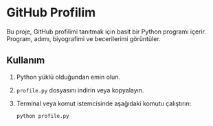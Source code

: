 # GitHub Profilim

Bu proje, GitHub profilimi tanıtmak için basit bir Python programı içerir. Program, adımı, biyografimi ve becerilerimi görüntüler.

## Kullanım

1. Python yüklü olduğundan emin olun.
2. `profile.py` dosyasını indirin veya kopyalayın.
3. Terminal veya komut istemcisinde aşağıdaki komutu çalıştırın:

   ```bash
   python profile.py
